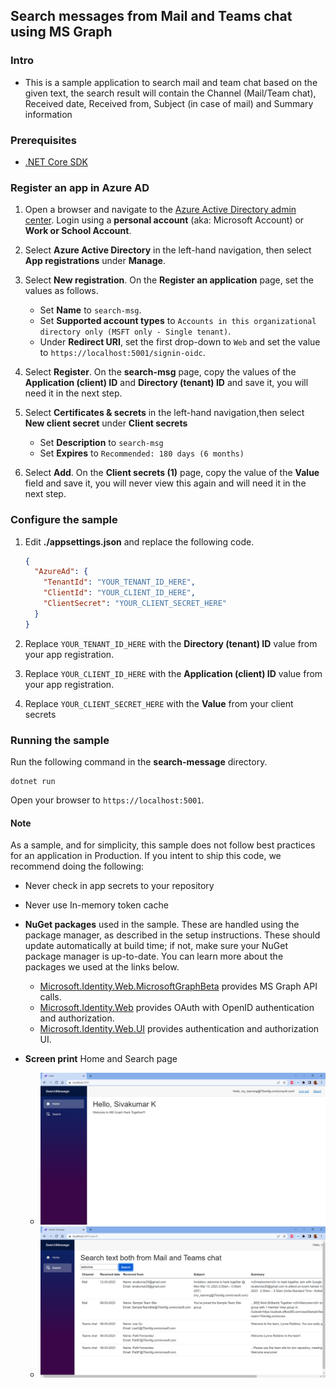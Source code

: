 Search messages from Mail and Teams chat using MS Graph
-------------------------------------------------------
### Intro
- This is a sample application to search mail and team chat based on the given text, the search result will contain the Channel (Mail/Team chat), Received date, Received from, Subject (in case of mail) and Summary information 
### Prerequisites
- [.NET Core SDK](https://dotnet.microsoft.com/download)
### Register an app in Azure AD

1. Open a browser and navigate to the [Azure Active Directory admin center](https://aad.portal.azure.com). Login using a **personal account** (aka: Microsoft Account) or **Work or School Account**.

1. Select **Azure Active Directory** in the left-hand navigation, then select **App registrations** under **Manage**.

1. Select **New registration**. On the **Register an application** page, set the values as follows.

    - Set **Name** to `search-msg`.
    - Set **Supported account types** to `Accounts in this organizational directory only (MSFT only - Single tenant)`.
    - Under **Redirect URI**, set the first drop-down to `Web` and set the value to `https://localhost:5001/signin-oidc`.

1. Select **Register**. On the **search-msg** page, copy the values of the **Application (client) ID** and **Directory (tenant) ID** and save it, you will need it in the next step.
1. Select **Certificates & secrets** in the left-hand navigation,then select **New client secret** under **Client secrets**

    - Set **Description** to `search-msg`
    - Set **Expires** to `Recommended: 180 days (6 months)`
1. Select **Add**. On the **Client secrets (1)** page, copy the value of the **Value** field and save it, you will never view this again and will need it in the next step.
### Configure the sample
1. Edit **./appsettings.json** and replace the following code.

    ```json
    {
      "AzureAd": {
        "TenantId": "YOUR_TENANT_ID_HERE",
        "ClientId": "YOUR_CLIENT_ID_HERE",
        "ClientSecret": "YOUR_CLIENT_SECRET_HERE"
      }
    }
    ```

1. Replace `YOUR_TENANT_ID_HERE` with the **Directory (tenant) ID** value from your app registration.
1. Replace `YOUR_CLIENT_ID_HERE` with the **Application (client) ID** value from your app registration.
1. Replace `YOUR_CLIENT_SECRET_HERE` with the **Value** from your client secrets
### Running the sample

Run the following command in the **search-message** directory.

```dotnetcli
dotnet run
```

Open your browser to `https://localhost:5001`.

#### Note

As a sample, and for simplicity, this sample does not follow best practices for an application in Production. If you intent to ship this code, we recommend doing the following:

-	Never check in app secrets to your repository
-	Never use In-memory token cache

-	**NuGet packages** used in the sample. These are handled using the package manager, as described in the setup instructions. These should update automatically at build time; if not, make sure your NuGet package manager is up-to-date. You can learn more about the packages we used at the links below.

	-	[Microsoft.Identity.Web.MicrosoftGraphBeta](https://github.com/AzureAD/microsoft-identity-web) provides MS Graph API calls.
	-	[Microsoft.Identity.Web](https://github.com/AzureAD/microsoft-identity-web) provides OAuth with OpenID authentication and authorization.
	-	[Microsoft.Identity.Web.UI](https://github.com/AzureAD/microsoft-identity-web) provides authentication and authorization UI.
-	**Screen print** Home and Search page
	-	![Home page](./.images/home.png)
	-	![Search page](./.images/search.png)
